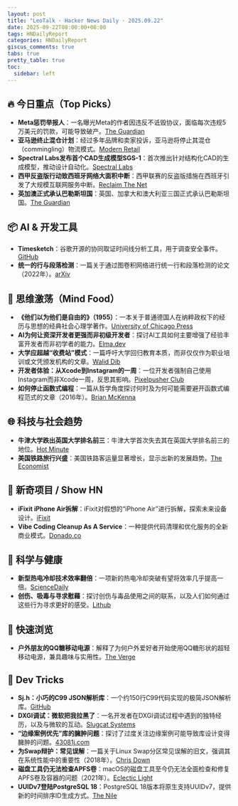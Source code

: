 ```yaml
---
layout: post
title: "LeoTalk · Hacker News Daily · 2025.09.22"
date: 2025-09-22T08:00:00+08:00
tags: HNDailyReport
categories: HNDailyReport
giscus_comments: true
tabs: true
pretty_table: true
toc:
  sidebar: left
---
```


## 🔥 今日重点（Top Picks）

- **Meta惩罚举报人**：一名曝光Meta的作者因违反不诋毁协议，面临每次违规5万美元的罚款，可能导致破产。[The Guardian](https://www.theguardian.com/technology/2025/sep/21/meta-expose-author-sarah-wynn-williams-faces-bankruptcy-after-ban-on-criticising-company)
- **亚马逊终止混仓计划**：经过多年品牌和卖家投诉，亚马逊将停止其混仓（commingling）物流模式。[Modern Retail](https://www.modernretail.co/operations/amazon-to-end-commingling-program-after-years-of-complaints-from-brands-and-sellers/)
- **Spectral Labs发布首个CAD生成模型SGS-1**：首次推出针对结构化CAD的生成模型，推动设计自动化。[Spectral Labs](https://www.spectrallabs.ai/research/SGS-1)
- **西甲反盗版行动致西班牙网络大面积中断**：西甲联赛的反盗版措施在西班牙引发了大规模互联网服务中断。[Reclaim The Net](https://reclaimthenet.org/laligas-anti-piracy-crackdown-triggers-widespread-internet-disruptions)
- **英加澳正式承认巴勒斯坦国**：英国、加拿大和澳大利亚三国正式承认巴勒斯坦国。[The Guardian](https://www.theguardian.com/politics/live/2025/sep/21/keir-starmer-palestine-recognition-announcement-gaza-uk-politics-live)

## 📦 AI & 开发工具

- **Timesketch**：谷歌开源的协同取证时间线分析工具，用于调查安全事件。[GitHub](https://github.com/google/timesketch)
- **统一的行与段落检测**：一篇关于通过图卷积网络进行统一行和段落检测的论文（2022年）。[arXiv](https://arxiv.org/abs/2503.05136)

## 🧠 思维激荡（Mind Food）

- **《他们以为他们是自由的》（1955）**：一本关于普通德国人在纳粹政权下的经历与思想的经典社会心理学著作。[University of Chicago Press](https://press.uchicago.edu/Misc/Chicago/511928.html)
- **AI为何让资深开发者更强而非初级开发者**：探讨AI工具如何主要增强了经验丰富开发者而非初学者的能力。[Elma.dev](https://elma.dev/notes/ai-makes-seniors-stronger/)
- **大学应超越“收费站”模式**：一篇呼吁大学回归教育本质，而非仅仅作为职业培训或文凭颁发机构的文章。[Walid Dib](https://www.waliddib.com/posts/universities-should-be-more-than-toll-gates/)
- **开发者体验：从Xcode到Instagram的一周**：一位开发者强制自己使用Instagram而非Xcode一周，反思其影响。[Pixelpusher Club](https://www.pixelpusher.club/p/i-forced-myself-to-spend-a-week-in)
- **如何停止函数式编程**：一篇从哲学角度探讨何时及为何可能需要避开函数式编程范式的文章（2016年）。[Brian McKenna](https://brianmckenna.org/blog/howtostopfp)

## 🌐 科技与社会趋势

- **牛津大学跌出英国大学排名前三**：牛津大学首次失去其在英国大学排名前三的地位。[Hot Minute](https://hotminute.co.uk/2025/09/19/oxford-loses-top-3-university-ranking-for-the-first-time/)
- **美国铁路旅行兴盛**：美国铁路客运量显著增长，显示出新的发展趋势。[The Economist](https://www.economist.com/united-states/2025/09/21/rail-travel-is-booming-in-america)

## 📱 新奇项目 / Show HN

- **iFixit iPhone Air拆解**：iFixit对假想的“iPhone Air”进行拆解，探索未来设备设计。[iFixit](https://www.ifixit.com/News/113171/iphone-air-teardown)
- **Vibe Coding Cleanup As A Service**：一种提供代码清理和优化服务的全新商业模式。[Donado.co](https://donado.co/en/articles/2025-09-16-vibe-coding-cleanup-as-a-service/)

## 🔬 科学与健康

- **新型热电冷却技术效率翻倍**：一项新的热电冷却突破有望将效率几乎提高一倍。[ScienceDaily](https://www.sciencedaily.com/releases/2025/09/250919085242.htm)
- **创伤、吸毒与寻求慰藉**：探讨创伤与毒品使用之间的联系，以及人们如何通过这些行为寻求更好的感受。[Lithub](https://lithub.com/the-link-between-trauma-drug-use-and-our-search-to-feel-better/)

## 🎯 快速浏览

- **户外朋友的QQ糖移动电源**：解释了为何户外爱好者开始使用QQ糖形状的超轻移动电源，兼具趣味与实用性。[The Verge](https://www.theverge.com/tech/781387/backpacking-ultralight-haribo-power-bank)

## 🧰 Dev Tricks

- **Sj.h：小巧的C99 JSON解析库**：一个约150行C99代码实现的极简JSON解析库。[GitHub](https://github.com/rxi/sj.h)
- **DXGI调试：微软把我拉黑了**：一名开发者在DXGI调试过程中遇到的独特经历，以及与微软的互动。[Slugcat Systems](https://slugcat.systems/post/25-09-21-dxgi-debugging-microsoft-put-me-on-a-list/)
- **“边缘案例优先”库的臃肿问题**：探讨了过度关注边缘案例可能导致库设计变得臃肿的问题。[43081j.com](https://43081j.com/2025/09/bloat-of-edge-case-libraries)
- **为Swap辩护：常见误解**：一篇关于Linux Swap分区常见误解的旧文，强调其在系统性能中的重要性（2018年）。[Chris Down](https://chrisdown.name/2018/01/02/in-defence-of-swap.html)
- **磁盘工具仍无法检查APFS卷**：macOS的磁盘工具至今仍无法全面检查和修复APFS卷及容器的问题（2021年）。[Eclectic Light](https://eclecticlight.co/2021/11/19/disk-utility-still-cant-check-and-repair-apfs-volumes-and-containers/)
- **UUIDv7登陆PostgreSQL 18**：PostgreSQL 18版本将原生支持UUIDv7，提供新的时间排序ID生成方式。[The Nile](https://www.thenile.dev/blog/uuidv7)
